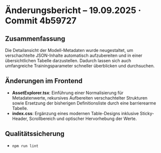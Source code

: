 # Änderungsbericht – 19.09.2025 · Commit 4b59727

## Zusammenfassung
Die Detailansicht der Modell-Metadaten wurde neugestaltet, um verschachtelte JSON-Inhalte automatisch aufzubereiten und in einer übersichtlichen Tabelle darzustellen. Dadurch lassen sich auch umfangreiche Trainingsparameter schneller überblicken und durchsuchen.

## Änderungen im Frontend
- **AssetExplorer.tsx**: Einführung einer Normalisierung für Metadatenwerte, rekursives Aufbereiten verschachtelter Strukturen sowie Ersetzung der bisherigen Definitionsliste durch eine barrierearme Tabelle.
- **index.css**: Ergänzung eines modernen Table-Designs inklusive Sticky-Header, Scrollbereich und optischer Hervorhebung der Werte.

## Qualitätssicherung
- `npm run lint`
